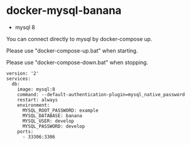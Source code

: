 # docker-mysql-banana

* mysql 8

You can connect directly to mysql by docker-compose up.

Please use "docker-compose-up.bat" when starting.

Please use "docker-compose-down.bat" when stopping.

```
version: '2'
services:
  db:
    image: mysql:8
    command: --default-authentication-plugin=mysql_native_password
    restart: always
    environment:
      MYSQL_ROOT_PASSWORD: example
      MYSQL_DATABASE: banana
      MYSQL_USER: develop
      MYSQL_PASSWORD: develop
    ports:
      - 33306:3306
```

